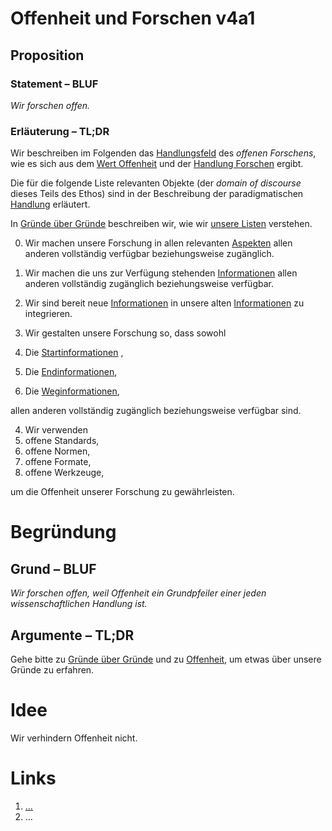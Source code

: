 <!---
   NAME - The NAME of this project is:
ethos

  FILE - The FILENAME of the current file is:
/v4a1.md

  CREATION - This project was CREATED on:
2017-01-28-16:15:00 UTC

  MODIFICATION - This project was last MODIFIED on:
2017-01-28-16:15:00 UTC

  VERSION - The current VERSION of this project is:
<git-commit-hash>-2017-01-28-16:15:00 UTC

  CREATOR(S) - This project was CREATED by:
Michael Czechowski, Martin Maga

  CONTACT - You can CONTACT the creator(s) or developer(s) of this project at:
E-Mail: mail@martinmaga.de

  COPYRIGHT - The COPYRIGHT holder of this project is:
COPYRIGHT (c) 2016 Martin Maga

  LICENSE - This project is LICENSED under the following license:
Martin Maga 2016 CC BY-SA 4.0 https://creativecommons.org

  SUBFILE – This is a SUBFILE! For more INFORMATION on this project go to:
/README.md
--->

# Offenheit und Forschen v4a1
## Proposition
### Statement – BLUF
*Wir forschen offen.*

### Erläuterung – TL;DR
Wir beschreiben im Folgenden das [Handlungsfeld](../synopsis/reasons.md) des *offenen Forschens*, wie es sich aus dem [Wert Offenheit](../values/v4_openness.md) und der [Handlung Forschen](../actions/a1_research.md) ergibt.

Die für die folgende Liste relevanten Objekte (der *domain of discourse* dieses Teils des Ethos) sind in der Beschreibung der paradigmatischen [Handlung](../actions/ai_action.md) erläutert.  

In [Gründe über Gründe](../synopsis/reasons.md) beschreiben wir, wie wir [unsere Listen](../synopsis/reasons.md) verstehen.

0. Wir machen unsere Forschung in allen relevanten [Aspekten](../contents/actions/a1_research.md) allen anderen vollständig verfügbar beziehungsweise zugänglich.

1. Wir machen die uns zur Verfügung stehenden [Informationen](../contents/actions/a1_research.md) allen anderen vollständig zugänglich beziehungsweise verfügbar.

2. Wir sind bereit neue [Informationen](../contents/actions/a1_research.md) in unsere alten [Informationen](../contents/actions/a1_research.md) zu integrieren.

3. Wir gestalten unsere Forschung so, dass sowohl
  1. Die [Startinformationen](../contents/actions/a1_research.md) ,
  2. Die [Endinformationen](../contents/actions/a1_research.md),
  3. Die [Weginformationen](../contents/actions/a1_research.md),

  allen anderen vollständig zugänglich beziehungsweise verfügbar sind.

4. Wir verwenden
  1. offene Standards,
  2. offene Normen,
  3. offene Formate,
  4. offene Werkzeuge,

  um die Offenheit unserer Forschung zu gewährleisten.

# Begründung
## Grund – BLUF
*Wir forschen offen, weil Offenheit ein Grundpfeiler einer jeden wissenschaftlichen Handlung ist.*

## Argumente – TL;DR
Gehe bitte zu [Gründe über Gründe](../contents/reasons/reasons.md) und zu [Offenheit](../contents/values/v4_openness.md), um etwas über unsere Gründe zu erfahren.

# Idee
Wir verhindern Offenheit nicht.

# Links
  1. […](…)
  2. …

